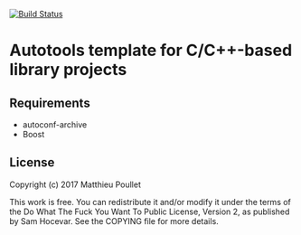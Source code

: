 [![Build Status](https://travis-ci.org/mpoullet/autotools-lib-template.svg?branch=master)](https://travis-ci.org/mpoullet/autotools-lib-template)

# Autotools template for C/C++-based library projects

## Requirements

* autoconf-archive
* Boost

## License
Copyright (c) 2017 Matthieu Poullet

This work is free. You can redistribute it and/or modify it under the
terms of the Do What The Fuck You Want To Public License, Version 2,
as published by Sam Hocevar. See the COPYING file for more details.
